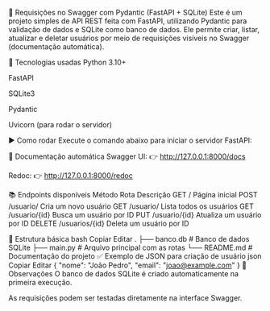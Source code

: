 🧩 Requisições no Swagger com Pydantic (FastAPI + SQLite)
Este é um projeto simples de API REST feita com FastAPI, utilizando Pydantic para validação de dados e SQLite como banco de dados. Ele permite criar, listar, atualizar e deletar usuários por meio de requisições visíveis no Swagger (documentação automática).

🚀 Tecnologias usadas
Python 3.10+

FastAPI

SQLite3

Pydantic

Uvicorn (para rodar o servidor)

▶️ Como rodar
Execute o comando abaixo para iniciar o servidor FastAPI:

📘 Documentação automática
Swagger UI:
👉 http://127.0.0.1:8000/docs

Redoc:
👉 http://127.0.0.1:8000/redoc

📚 Endpoints disponíveis
Método	Rota	Descrição
GET	/	Página inicial
POST	/usuario/	Cria um novo usuário
GET	/usuario/	Lista todos os usuários
GET	/usuario/{id}	Busca um usuário por ID
PUT	/usuario/{id}	Atualiza um usuário por ID
DELETE	/usuarios/{id}	Deleta um usuário por ID

📁 Estrutura básica
bash
Copiar
Editar
.
├── banco.db            # Banco de dados SQLite
├── main.py             # Arquivo principal com as rotas
└── README.md           # Documentação do projeto
✅ Exemplo de JSON para criação de usuário
json
Copiar
Editar
{
  "nome": "João Pedro",
  "email": "joao@example.com"
}
📌 Observações
O banco de dados SQLite é criado automaticamente na primeira execução.

As requisições podem ser testadas diretamente na interface Swagger.
